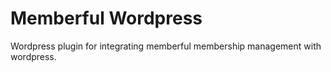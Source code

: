 # Memberful Wordpress

Wordpress plugin for integrating memberful membership management
with wordpress.